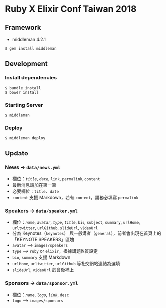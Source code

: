Ruby X Elixir Conf Taiwan 2018
===

## Framework

- middleman 4.2.1
```
$ gem install middleman

```

## Development

### Install dependencies
```
$ bundle install
$ bower install
```

### Starting Server
```
$ middleman
```

### Deploy
```
$ middleman deploy
```

## Update

### News -> `data/news.yml`
- 欄位：*`title`*, *`date`*, `link`, `permalink`, `content`
- 最新消息請加在第一筆
- 必要欄位：`title`、`date`
- `content` 支援 Markdown，若有 `content`，請務必填寫 `permalink`

### Speakers -> `data/speaker.yml`
- 欄位：*`name`*, *`avatar`*, *`type`*, *`title`*, `bio`, `subject`, `summary`, `urlHome`, `urltwitter`, `urlGithub`, `slideUrl`, `videoUrl`
- 分為 Keynotes（`keynotes`） 與一般講者（`general`），前者會出現在首頁上的「KEYNOTE SPEAKERS」區塊
- `avatar` --> `images/speakers`
- `type` --> `ruby` or `elixir`，根據講題性質設定
- `bio`, `summary` 支援 Markdown
- `urlHome`, `urltwitter`, `urlGithub` 等社交網站連結為選填
- `slideUrl`, `videoUrl` 於會後補上

### Sponsors -> `data/sponsor.yml`
- 欄位：*`name`*, *`logo`*, *`link`*, `desc`
- `logo` --> `images/sponsors`